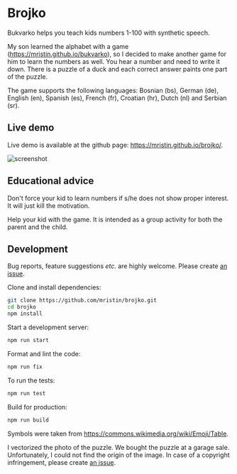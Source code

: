 Brojko
======
Bukvarko helps you teach kids numbers 1-100 with synthetic speech.

My son learned the alphabet with a game (https://mristin.github.io/bukvarko), so I decided
to make another game for him to learn the numbers as well. You hear a number and need to
write it down. There is a puzzle of a duck and each correct answer paints one part of the
puzzle.

The game supports the following languages:
Bosnian (bs), 
German (de), 
English (en), 
Spanish (es), 
French (fr), 
Croatian (hr),
Dutch (nl) and 
Serbian (sr).

Live demo
---------
Live demo is available at the github page: https://mristin.github.io/brojko/.

![screenshot](https://media.githubusercontent.com/media/mristin/brojko/master/screenshot.png)

Educational advice
------------------
Don't force your kid to learn numbers if s/he does not show
proper interest. It will just kill the motivation.

Help your kid with the game. It is intended as a group activity
for both the parent and the child.

Development
-----------
Bug reports, feature suggestions *etc.* are highly welcome. Please create 
[an issue](https://github.com/mristin/brojko/issues/new). 

Clone and install dependencies:

```bash
git clone https://github.com/mristin/brojko.git
cd brojko
npm install
```

Start a development server:

```bash
npm run start
```

Format and lint the code:

```bash
npm run fix
```

To run the tests:

```bash
npm run test
```

Build for production:

```bash
npm run build
```

Symbols were taken from https://commons.wikimedia.org/wiki/Emoji/Table.

I vectorized the photo of the puzzle. We bought the puzzle 
at a garage sale. Unfortunately, I could not find the origin of the image.
In case of a copyright infringement, please create 
[an issue](https://github.com/mristin/brojko/issues/new).

